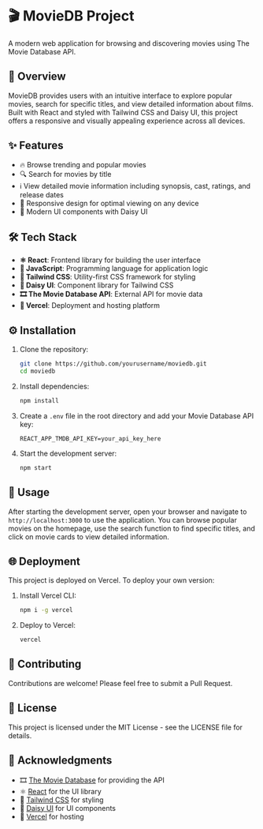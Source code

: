 # 🎬 MovieDB Project

A modern web application for browsing and discovering movies using The Movie Database API.

## 🌟 Overview

MovieDB provides users with an intuitive interface to explore popular movies, search for specific titles, and view detailed information about films. Built with React and styled with Tailwind CSS and Daisy UI, this project offers a responsive and visually appealing experience across all devices.

## ✨ Features

- 🔥 Browse trending and popular movies
- 🔍 Search for movies by title
- ℹ️ View detailed movie information including synopsis, cast, ratings, and release dates
- 📱 Responsive design for optimal viewing on any device
- 🎨 Modern UI components with Daisy UI

## 🛠️ Tech Stack

- **⚛️ React**: Frontend library for building the user interface
- **📜 JavaScript**: Programming language for application logic
- **🎨 Tailwind CSS**: Utility-first CSS framework for styling
- **🌼 Daisy UI**: Component library for Tailwind CSS
- **🎞️ The Movie Database API**: External API for movie data
- **🚀 Vercel**: Deployment and hosting platform

## ⚙️ Installation

1. Clone the repository:
   ```bash
   git clone https://github.com/yourusername/moviedb.git
   cd moviedb
   ```

2. Install dependencies:
   ```bash
   npm install
   ```

3. Create a `.env` file in the root directory and add your Movie Database API key:
   ```
   REACT_APP_TMDB_API_KEY=your_api_key_here
   ```

4. Start the development server:
   ```bash
   npm start
   ```

## 🚀 Usage

After starting the development server, open your browser and navigate to `http://localhost:3000` to use the application. You can browse popular movies on the homepage, use the search function to find specific titles, and click on movie cards to view detailed information.

## 🌐 Deployment

This project is deployed on Vercel. To deploy your own version:

1. Install Vercel CLI:
   ```bash
   npm i -g vercel
   ```

2. Deploy to Vercel:
   ```bash
   vercel
   ```

## 👥 Contributing

Contributions are welcome! Please feel free to submit a Pull Request.

## 📄 License

This project is licensed under the MIT License - see the LICENSE file for details.

## 🙏 Acknowledgments

- 🎞️ [The Movie Database](https://www.themoviedb.org/) for providing the API
- ⚛️ [React](https://reactjs.org/) for the UI library
- 🎨 [Tailwind CSS](https://tailwindcss.com/) for styling
- 🌼 [Daisy UI](https://daisyui.com/) for UI components
- 🚀 [Vercel](https://vercel.com/) for hosting
